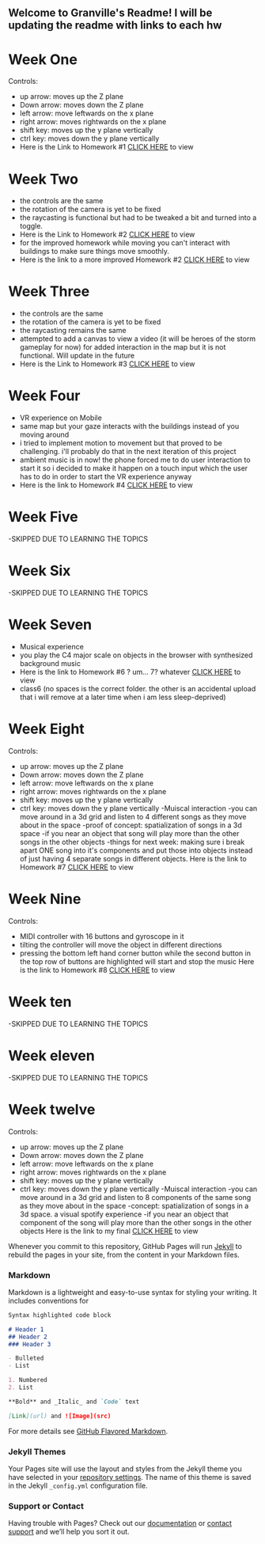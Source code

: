 ## Welcome to Granville's Readme! I will be updating the readme with links to each hw

# Week One
Controls: 
- up arrow: moves up the Z plane 
- Down arrow: moves down the Z plane 
- left arrow: move leftwards on the x plane
- right arrow: moves rightwards on the x plane
- shift key: moves up the y plane vertically
- ctrl key: moves down the y plane vertically
- Here is the Link to Homework #1 [CLICK HERE](https://Gman9000.github.io/GranvilleCreativeWeb.github.io/gj506HW1.html) to view

# Week Two
- the controls are the same
- the rotation of the camera is yet to be fixed
- the raycasting is functional but had to be tweaked a bit and turned into a toggle.
- Here is the Link to Homework #2 [CLICK HERE](https://Gman9000.github.io/GranvilleCreativeWeb.github.io/gj506HW2.html) to view
- for the improved homework while moving you can't interact with buildings to make sure things move smoothly.
- Here is the link to a more improved Homework #2 [CLICK HERE](https://Gman9000.github.io/GranvilleCreativeWeb.github.io/gj506HW2ImprovedSlightly.html) to view

# Week Three
- the controls are the same
- the rotation of the camera is yet to be fixed
- the raycasting remains the same
- attempted to add a canvas to view a video (it will be heroes of the storm gameplay for now) for added interaction in the map but it is not functional. Will update in the future
- Here is the Link to Homework #3 [CLICK HERE](https://Gman9000.github.io/GranvilleCreativeWeb.github.io/gj506HW3.html) to view

# Week Four
- VR experience on Mobile
- same map but your gaze interacts with the buildings instead of you moving around
- i tried to implement motion to movement but that proved to be challenging. i'll probably do that in the next iteration of this project
- ambient music is in now! the phone forced me to do user interaction to start it so i decided to make it happen on a touch input which the user has to do in order to start the VR experience anyway
- Here is the link to Homework #4 [CLICK HERE](https://Gman9000.github.io/The-Creative-Web-Granville's-HW/classes/class4/examples/index.html) to view

# Week Five
-SKIPPED DUE TO LEARNING THE TOPICS
# Week Six
-SKIPPED DUE TO LEARNING THE TOPICS
# Week Seven
- Musical experience
- you play the C4 major scale on objects in the browser with synthesized background music
- Here is the link to Homework #6 ? um... 7? whatever [CLICK HERE](https://Gman9000.github.io/The-Creative-Web-Sound-HW/classes/class6/examples/index.html) to view
- class6 (no spaces is the correct folder. the other is an accidental upload that i will remove at a later time when i am less sleep-deprived)

# Week Eight
Controls: 
- up arrow: moves up the Z plane 
- Down arrow: moves down the Z plane 
- left arrow: move leftwards on the x plane
- right arrow: moves rightwards on the x plane
- shift key: moves up the y plane vertically
- ctrl key: moves down the y plane vertically
-Muiscal interaction
-you can move around in a 3d grid and listen to 4 different songs as they move about in the space
-proof of concept: spatialization of songs in a 3d space
-if you near an object that song will play more than the other songs in the other objects
-things for next week: making sure i break apart ONE song into it's components and put those into objects instead of just having 4 separate songs in different objects.
Here is the link to Homework #7 [CLICK HERE](https://Gman9000.github.io/The-Creative-Web-Sound-HW2/classes/class7/examples/class7notes.html) to view

# Week Nine
Controls: 
- MIDI controller with 16 buttons and gyroscope in it 
- tilting the controller will move the object in different directions
- pressing the bottom left hand corner button while the second button in the top row of buttons are highlighted will start and stop the music
Here is the link to Homework #8 [CLICK HERE](https://Gman9000.github.io/The-Creative-Web-MIDI-CLASSWORK/classes/class8/examples/midi-three.html) to view
# Week ten
-SKIPPED DUE TO LEARNING THE TOPICS
# Week eleven
-SKIPPED DUE TO LEARNING THE TOPICS

# Week twelve

Controls: 
- up arrow: moves up the Z plane 
- Down arrow: moves down the Z plane 
- left arrow: move leftwards on the x plane
- right arrow: moves rightwards on the x plane
- shift key: moves up the y plane vertically
- ctrl key: moves down the y plane vertically
-Muiscal interaction
-you can move around in a 3d grid and listen to 8 components of the same song as they move about in the space
-concept: spatialization of songs in a 3d space. a visual spotify experience
-if you near an object that component of the song will play more than the other songs in the other objects
Here is the link to my final [CLICK HERE](https://Gman9000.github.io/The-Creative-Web-Sound-Final/code/class7notes.html) to view




Whenever you commit to this repository, GitHub Pages will run [Jekyll](https://jekyllrb.com/) to rebuild the pages in your site, from the content in your Markdown files.

### Markdown

Markdown is a lightweight and easy-to-use syntax for styling your writing. It includes conventions for

```markdown
Syntax highlighted code block

# Header 1
## Header 2
### Header 3

- Bulleted
- List

1. Numbered
2. List

**Bold** and _Italic_ and `Code` text

[Link](url) and ![Image](src)
```

For more details see [GitHub Flavored Markdown](https://guides.github.com/features/mastering-markdown/).

### Jekyll Themes

Your Pages site will use the layout and styles from the Jekyll theme you have selected in your [repository settings](https://github.com/Gman9000/Gman9000.github.io/settings). The name of this theme is saved in the Jekyll `_config.yml` configuration file.

### Support or Contact

Having trouble with Pages? Check out our [documentation](https://help.github.com/categories/github-pages-basics/) or [contact support](https://github.com/contact) and we’ll help you sort it out.
